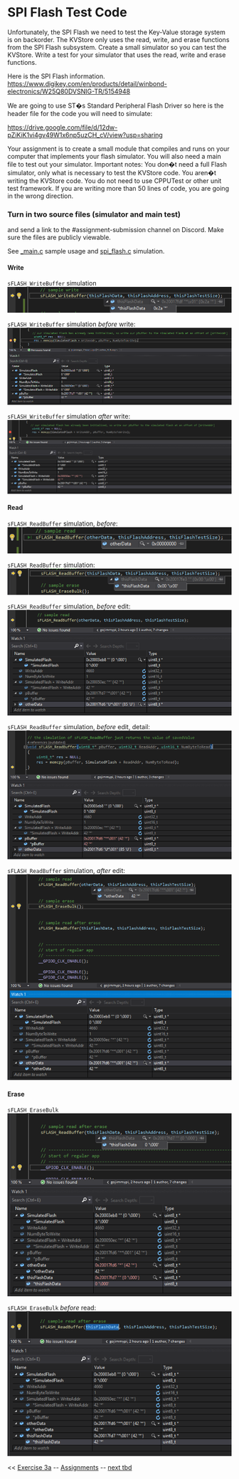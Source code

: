 # SPI Flash Test Code

Unfortunately, the SPI Flash we need to test the Key-Value storage system is on backorder. The
KVStore only uses the read, write, and erase functions from the SPI Flash subsystem. Create a
small simulator so you can test the KVStore. Write a test for your simulator that uses the read,
write and erase functions.

Here is the SPI Flash information.
https://www.digikey.com/en/products/detail/winbond-electronics/W25Q80DVSNIG-TR/5154948

We are going to use ST�s Standard Peripheral Flash Driver so here is the header file for the
code you will need to simulate:

https://drive.google.com/file/d/12dw-pZiKiK1vi4gv49W1x6np5uzCH_cV/view?usp=sharing

Your assignment is to create a small module that compiles and runs on your computer that
implements your flash simulator. You will also need a main file to test out your simulator.
Important notes: You don�t need a full Flash simulator, only what is necessary to test the
KVStore code. You aren�t writing the KVStore code. You do not need to use CPPUTest or other
unit test framework. If you are writing more than 50 lines of code, you are going in the wrong
direction.

### Turn in two source files (simulator and main test)
and send a link to the #assignment-submission channel on Discord. Make sure the files are publicly viewable.

See [_main.c](https://github.com/gojimmypi/IoT_BBQ/blob/e4ca09b48812742fda096bde2ac1601ff15743d8/IoT_BBQ_STM32/_main.c#L65) sample usage
and [spi_flash.c](https://github.com/gojimmypi/IoT_BBQ/blob/e4ca09b48812742fda096bde2ac1601ff15743d8/IoT_BBQ_STM32/spi_flash.c#L11) simulation.

#### Write

`sFLASH_WriteBuffer` simulation 
![spi_write_buffer_simulation.png](./images/spi_write_buffer_simulation.png)

`sFLASH_WriteBuffer` simulation _before_ write:
![sFLASH_WriteBuffer_sample_before.png](./images/sFLASH_WriteBuffer_sample_before.png)

`sFLASH_WriteBuffer` simulation _after_ write:
![sFLASH_WriteBuffer_sample_after.png](./images/sFLASH_WriteBuffer_sample_after.png)

#### Read

`sFLASH_ReadBuffer` simulation, _before_:
![spi_read_buffer_simulation_BEFORE.png](./images/spi_read_buffer_simulation_BEFORE.png)

`sFLASH_ReadBuffer` simulation:
![spi_read_buffer_simulation.png](./images/spi_read_buffer_simulation.png)

`sFLASH_ReadBuffer` simulation, _before_ edit:
![spi_read_buffer_simulation_before_edit.png](./images/spi_read_buffer_simulation_before_edit.png)

`sFLASH_ReadBuffer` simulation, _before_ edit, detail:
![spi_read_buffer_simulation_before_edit_detail.png](./images/spi_read_buffer_simulation_before_edit_detail.png)

`sFLASH_ReadBuffer` simulation, _after_ edit:
![spi_read_buffer_simulation_after_edit.png](./images/spi_read_buffer_simulation_after_edit.png)

#### Erase

`sFLASH_EraseBulk`
![sFLASH_EraseBulk_after_read.png](./images/sFLASH_EraseBulk_after_read.png)

`sFLASH_EraseBulk` _before_ read:
![sFLASH_EraseBulk_before_read.png](./images/sFLASH_EraseBulk_before_read.png)

<< [Exercise 3a](./Exercise_3a.md) -- [Assignments](./README.md) -- [next tbd]()